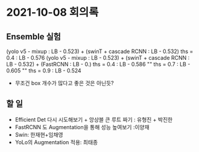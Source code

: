 # 2021-10-08 회의록

## Ensemble 실험

(yolo v5 - mixup : LB - 0.523) + (swinT + cascade RCNN : LB - 0.532) ths = 0.4 : LB - 0.576 
(yolo v5 - mixup : LB - 0.523) + (swinT + cascade RCNN : LB - 0.532) + (FastRCNN : LB - 0.) ths = 0.4 : LB - 0.586 
"" ths = 0.7 : LB - 0.605
"" ths = 0.9 : LB - 0.524

- 무조건 box 개수가 많다고 좋은 것은 아닌듯?

## 할 일
- Efficient Det 다시 시도해보기 + 앙상블 큰 루트 짜기 : 유형진 + 박진한
- FastRCNN 도 Augmentation을 통해 성능 높여보기 :이양재
- Swin: 한재현+임채영
- YoLo의 Augmentation 적용: 최태종
